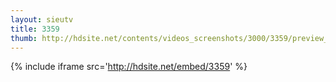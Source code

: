 ```yaml
---
layout: sieutv
title: 3359
thumb: http://hdsite.net/contents/videos_screenshots/3000/3359/preview_360p.mp4.jpg
---
```

{% include iframe src='http://hdsite.net/embed/3359' %}
 
